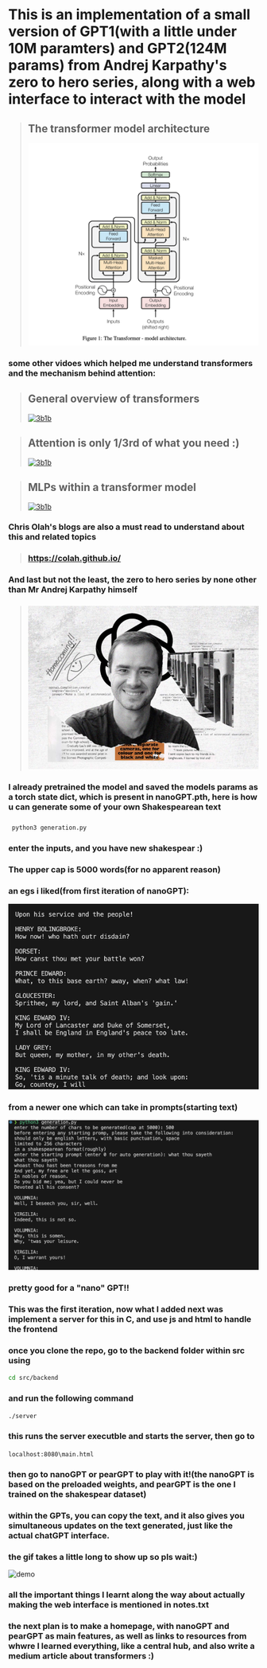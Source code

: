 # This is an implementation of a small version of GPT1(with a little under 10M paramters) and GPT2(124M params) from Andrej Karpathy's zero to hero series, along with a web interface to interact with the model

> ## The transformer model architecture
> ![nanoGPT](./images/image-1.png)

### some other vidoes which helped me understand transformers and the mechanism behind attention:

> ## General overview of transformers
> [![3b1b](https://yt3.googleusercontent.com/ytc/AIdro_nFzZFPLxPZRHcE3SSwzdrbuWqfoWYwLAu0_2iO6blQYAU=s160-c-k-c0x00ffffff-no-rj)](https://www.youtube.com/watch?v=wjZofJX0v4M&list=PLZHQObOWTQDNU6R1_67000Dx_ZCJB-3pi&index=6)

> ## Attention is only 1/3rd of what you need :)
> [![3b1b](https://yt3.googleusercontent.com/ytc/AIdro_nFzZFPLxPZRHcE3SSwzdrbuWqfoWYwLAu0_2iO6blQYAU=s160-c-k-c0x00ffffff-no-rj)](https://www.youtube.com/watch?v=eMlx5fFNoYc&list=PLZHQObOWTQDNU6R1_67000Dx_ZCJB-3pi&index=7)

> ## MLPs within a transformer model
> [![3b1b](https://yt3.googleusercontent.com/ytc/AIdro_nFzZFPLxPZRHcE3SSwzdrbuWqfoWYwLAu0_2iO6blQYAU=s160-c-k-c0x00ffffff-no-rj)](https://www.youtube.com/watch?v=9-Jl0dxWQs8&list=PLZHQObOWTQDNU6R1_67000Dx_ZCJB-3pi&index=8)

### Chris Olah's blogs are also a must read to understand about this and related topics
> ### https://colah.github.io/

### And last but not the least, the zero to hero series by none other than Mr Andrej Karpathy himself
> ### [![ak](./images/image-2.png)](https://www.youtube.com/watch?v=VMj-3S1tku0&list=PLAqhIrjkxbuWI23v9cThsA9GvCAUhRvKZ)

 ### I already pretrained the model and saved the models params as a torch state dict, which is present in nanoGPT.pth, here is how u can generate some of your own Shakespearean text 
 ### 
 ```sh
  python3 generation.py
```
 ### enter the inputs, and you have new shakespear :)
 ### The upper cap is 5000 words(for no apparent reason)

### an egs i liked(from first iteration of nanoGPT):
![alt text](./images/image.png)

### from a newer one which can take in prompts(starting text)
![alt text](./images/image-3.png)
### pretty good for a "nano" GPT!!

### This was the first iteration, now what I added next was implement a server for this in C, and use js and html to handle the frontend

### once you clone the repo, go to the backend folder within src using 
```sh
cd src/backend
```
### and run the following command
```sh
./server
```

### this runs the server executble and starts the server, then go to
```localhost:8080\main.html```
### then go to nanoGPT or pearGPT to play with it!(the nanoGPT is based on the preloaded weights, and pearGPT is the one I trained on the shakespear dataset)

### within the GPTs, you can copy the text, and it also gives you simultaneous updates on the text generated, just like the actual chatGPT interface.

### the gif takes a little long to show up so pls wait:)

![demo](images/demo.gif)

### all the important things I learnt along the way about actually making the web interface is mentioned in notes.txt

### the next plan is to make a homepage, with nanoGPT and pearGPT as main features, as well as links to resources from whwre I learned everything, like a central hub, and also write a medium article about transformers :)